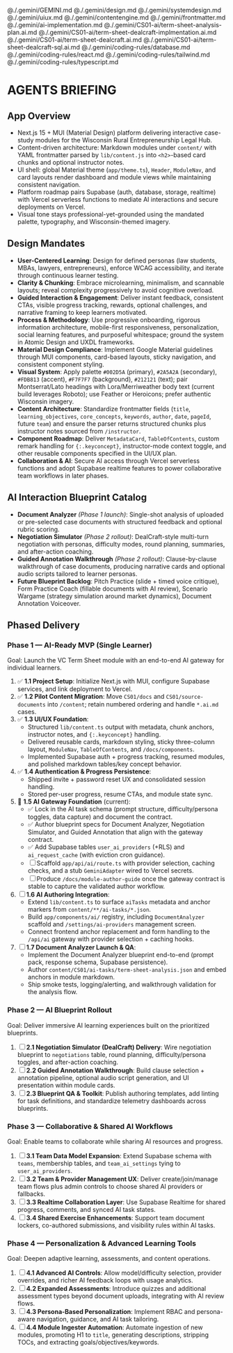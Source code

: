 @./.gemini/GEMINI.md
@./.gemini/design.md
@./.gemini/systemdesign.md
@./.gemini/uiux.md
@./.gemini/contentengine.md
@./.gemini/frontmatter.md
@./.gemini/ai-implementation.md
@./.gemini/CS01-ai/term-sheet-analysis-plan.ai.md
@./.gemini/CS01-ai/term-sheet-dealcraft-implmentation.ai.md
@./.gemini/CS01-ai/term-sheet-dealcraft.ai.md
@./.gemini/CS01-ai/term-sheet-dealcraft-sql.ai.md
@./.gemini/coding-rules/database.md
@./.gemini/coding-rules/react.md
@./.gemini/coding-rules/tailwind.md
@./.gemini/coding-rules/typescript.md

# AGENTS BRIEFING

## App Overview
- Next.js 15 + MUI (Material Design) platform delivering interactive case-study modules for the Wisconsin Rural Entrepreneurship Legal Hub.
- Content-driven architecture: Markdown modules under `content/` with YAML frontmatter parsed by `lib/content.js` into `<h2>`-based card chunks and optional instructor notes.
- UI shell: global Material theme (`app/theme.ts`), `Header`, `ModuleNav`, and card layouts render dashboard and module views while maintaining consistent navigation.
- Platform roadmap pairs Supabase (auth, database, storage, realtime) with Vercel serverless functions to mediate AI interactions and secure deployments on Vercel.
- Visual tone stays professional-yet-grounded using the mandated palette, typography, and Wisconsin-themed imagery.

## Design Mandates
- **User-Centered Learning**: Design for defined personas (law students, MBAs, lawyers, entrepreneurs), enforce WCAG accessibility, and iterate through continuous learner testing.
- **Clarity & Chunking**: Embrace microlearning, minimalism, and scannable layouts; reveal complexity progressively to avoid cognitive overload.
- **Guided Interaction & Engagement**: Deliver instant feedback, consistent CTAs, visible progress tracking, rewards, optional challenges, and narrative framing to keep learners motivated.
- **Process & Methodology**: Use progressive onboarding, rigorous information architecture, mobile-first responsiveness, personalization, social learning features, and purposeful whitespace; ground the system in Atomic Design and UXDL frameworks.
- **Material Design Compliance**: Implement Google Material guidelines through MUI components, card-based layouts, sticky navigation, and consistent component styling.
- **Visual System**: Apply palette `#002D5A` (primary), `#2A5A2A` (secondary), `#FDB813` (accent), `#F7F7F7` (background), `#212121` (text); pair Montserrat/Lato headings with Lora/Merriweather body text (current build leverages Roboto); use Feather or Heroicons; prefer authentic Wisconsin imagery.
- **Content Architecture**: Standardize frontmatter fields (`title`, `learning_objectives`, `core_concepts`, `keywords`, `author`, `date`, `pageId`, future `team`) and ensure the parser returns structured chunks plus instructor notes sourced from `/instructor`.
- **Component Roadmap**: Deliver `MetadataCard`, `TableOfContents`, custom remark handling for `{:.keyconcept}`, instructor-mode context toggle, and other reusable components specified in the UI/UX plan.
- **Collaboration & AI**: Secure AI access through Vercel serverless functions and adopt Supabase realtime features to power collaborative team workflows in later phases.

## AI Interaction Blueprint Catalog
- **Document Analyzer** *(Phase 1 launch)*: Single-shot analysis of uploaded or pre-selected case documents with structured feedback and optional rubric scoring.
- **Negotiation Simulator** *(Phase 2 rollout)*: DealCraft-style multi-turn negotiation with personas, difficulty modes, round planning, summaries, and after-action coaching.
- **Guided Annotation Walkthrough** *(Phase 2 rollout)*: Clause-by-clause walkthrough of case documents, producing narrative cards and optional audio scripts tailored to learner personas.
- **Future Blueprint Backlog**: Pitch Practice (slide + timed voice critique), Form Practice Coach (fillable documents with AI review), Scenario Wargame (strategy simulation around market dynamics), Document Annotation Voiceover.

## Phased Delivery
### Phase 1 — AI-Ready MVP (Single Learner)
Goal: Launch the VC Term Sheet module with an end-to-end AI gateway for individual learners.
1. ✅ **1.1 Project Setup**: Initialize Next.js with MUI, configure Supabase services, and link deployment to Vercel.
2. ✅ **1.2 Pilot Content Migration**: Move `CS01/docs` and `CS01/source-documents` into `/content`; retain numbered ordering and handle `*.ai.md` cases.
3. ✅ **1.3 UI/UX Foundation**:
   - Structured `lib/content.ts` output with metadata, chunk anchors, instructor notes, and `{:.keyconcept}` handling.
   - Delivered reusable cards, markdown styling, sticky three-column layout, `ModuleNav`, `TableOfContents`, and `/docs/components`.
   - Implemented Supabase auth + progress tracking, resumed modules, and polished markdown tables/key concept behavior.
4. ✅ **1.4 Authentication & Progress Persistence**:
   - Shipped invite + password reset UX and consolidated session handling.
   - Stored per-user progress, resume CTAs, and module state sync.
5. 🔄 **1.5 AI Gateway Foundation** (current):
   - ✅ Lock in the AI task schema (prompt structure, difficulty/persona toggles, data capture) and document the contract.
   - ✅ Author blueprint specs for Document Analyzer, Negotiation Simulator, and Guided Annotation that align with the gateway contract.
   - ✅ Add Supabase tables `user_ai_providers` (+RLS) and `ai_request_cache` (with eviction cron guidance).
   - ☐ Scaffold `app/api/ai/route.ts` with provider selection, caching checks, and a stub `GeminiAdapter` wired to Vercel secrets.
   - ☐ Produce `/docs/module-author-guide` once the gateway contract is stable to capture the validated author workflow.
6. ☐ **1.6 AI Authoring Integration**:
   - Extend `lib/content.ts` to surface `aiTasks` metadata and anchor markers from `content/**/ai-tasks/*.json`.
   - Build `app/components/ai/` registry, including `DocumentAnalyzer` scaffold and `/settings/ai-providers` management screen.
   - Connect frontend anchor replacement and form handling to the `/api/ai` gateway with provider selection + caching hooks.
7. ☐ **1.7 Document Analyzer Launch & QA**:
   - Implement the Document Analyzer blueprint end-to-end (prompt pack, response schema, Supabase persistence).
   - Author `content/CS01/ai-tasks/term-sheet-analysis.json` and embed anchors in module markdown.
   - Ship smoke tests, logging/alerting, and walkthrough validation for the analysis flow.

### Phase 2 — AI Blueprint Rollout
Goal: Deliver immersive AI learning experiences built on the prioritized blueprints.
1. ☐ **2.1 Negotiation Simulator (DealCraft) Delivery**: Wire negotiation blueprint to `negotiations` table, round planning, difficulty/persona toggles, and after-action coaching.
2. ☐ **2.2 Guided Annotation Walkthrough**: Build clause selection + annotation pipeline, optional audio script generation, and UI presentation within module cards.
3. ☐ **2.3 Blueprint QA & Toolkit**: Publish authoring templates, add linting for task definitions, and standardize telemetry dashboards across blueprints.

### Phase 3 — Collaborative & Shared AI Workflows
Goal: Enable teams to collaborate while sharing AI resources and progress.
1. ☐ **3.1 Team Data Model Expansion**: Extend Supabase schema with `teams`, membership tables, and `team_ai_settings` tying to `user_ai_providers`.
2. ☐ **3.2 Team & Provider Management UX**: Deliver create/join/manage team flows plus admin controls to choose shared AI providers or fallbacks.
3. ☐ **3.3 Realtime Collaboration Layer**: Use Supabase Realtime for shared progress, comments, and synced AI task states.
4. ☐ **3.4 Shared Exercise Enhancements**: Support team document lockers, co-authored submissions, and visibility rules within AI tasks.

### Phase 4 — Personalization & Advanced Learning Tools
Goal: Deepen adaptive learning, assessments, and content operations.
1. ☐ **4.1 Advanced AI Controls**: Allow model/difficulty selection, provider overrides, and richer AI feedback loops with usage analytics.
2. ☐ **4.2 Expanded Assessments**: Introduce quizzes and additional assessment types beyond document uploads, integrating with AI review flows.
3. ☐ **4.3 Persona-Based Personalization**: Implement RBAC and persona-aware navigation, guidance, and AI task tailoring.
4. ☐ **4.4 Module Ingester Automation**: Automate ingestion of new modules, promoting H1 to `title`, generating descriptions, stripping TOCs, and extracting goals/objectives/keywords.
